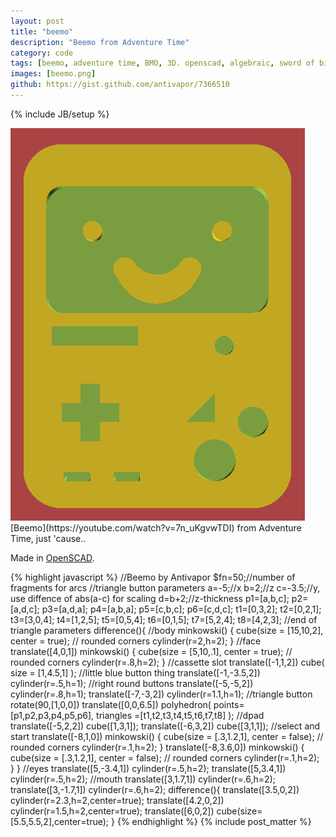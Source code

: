 ```yaml
---
layout: post
title: "beemo"
description: "Beemo from Adventure Time"
category: code
tags: [beemo, adventure time, BMO, 3D. openscad, algebraic, sword of billy]
images: [beemo.png]
github: https://gist.github.com/antivapor/7366510
---
```

{% include JB/setup %}

<img src="/images/beemo.png" class="small left">
[Beemo](https://youtube.com/watch?v=7n_uKgvwTDI) from Adventure Time, just 'cause.. 

Made in [OpenSCAD](http://openscad.org).

{% highlight javascript %}
//Beemo by Antivapor
$fn=50;//number of fragments for arcs
//triangle button parameters
a=-5;//x
b=2;//z
c=-3.5;//y, use diffence of abs(a-c) for scaling
d=b+2;//z-thickness
p1=[a,b,c];
p2=[a,d,c];
p3=[a,d,a];
p4=[a,b,a];
p5=[c,b,c];
p6=[c,d,c];
t1=[0,3,2];
t2=[0,2,1];
t3=[3,0,4];
t4=[1,2,5];
t5=[0,5,4];
t6=[0,1,5];
t7=[5,2,4];
t8=[4,2,3];
//end of triangle parameters
difference(){
	//body
	minkowski() {
   		cube(size = [15,10,2],
		center = true);
   		// rounded corners
   		cylinder(r=2,h=2);
	}
	//face
	translate([4,0,1]) minkowski() {
   		cube(size = [5,10,.1],
		center = true);
   		// rounded corners
   		cylinder(r=.8,h=2);
	}
	//cassette slot
	translate([-1,1,2]) cube(
		size = [1,4.5,1]
	);
	//little blue button thing
	translate([-1,-3.5,2]) cylinder(r=.5,h=1);
	//right round buttons
	translate([-5,-5,2]) cylinder(r=.8,h=1);
	translate([-7,-3,2]) cylinder(r=1.1,h=1);
	//triangle button
	rotate(90,[1,0,0]) translate([0,0,6.5]) polyhedron(
		points=[p1,p2,p3,p4,p5,p6],
		triangles =[t1,t2,t3,t4,t5,t6,t7,t8]
	);
	//dpad
	translate([-5,2,2]) cube([1,3,1]);
	translate([-6,3,2]) cube([3,1,1]);
	//select and start
	translate([-8,1,0]) minkowski() {
   		cube(size = [.3,1.2,1],
		center = false);
   		// rounded corners
   		cylinder(r=.1,h=2);
	}
	translate([-8,3.6,0]) minkowski() {
   		cube(size = [.3,1.2,1],
		center = false);
   		// rounded corners
   		cylinder(r=.1,h=2);
	}
}
//eyes
translate([5,-3.4,1]) cylinder(r=.5,h=2);
translate([5,3.4,1]) cylinder(r=.5,h=2);
//mouth
translate([3,1.7,1]) cylinder(r=.6,h=2);
translate([3,-1.7,1]) cylinder(r=.6,h=2);
difference(){
	translate([3.5,0,2]) cylinder(r=2.3,h=2,center=true);
	translate([4.2,0,2]) cylinder(r=1.5,h=2,center=true);
	translate([6,0,2]) cube(size=[5.5,5.5,2],center=true);
}
{% endhighlight %}
{% include post_matter %}